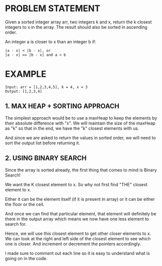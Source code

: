 # PROBLEM STATEMENT

Given a sorted integer array arr, two integers k and x, return the k closest integers to x in the array. The result should also be sorted in ascending order.

An integer a is closer to x than an integer b if:

    |a - x| < |b - x|, or
    |a - x| == |b - x| and a < b

# EXAMPLE

    Input: arr = [1,2,3,4,5], k = 4, x = 3
    Output: [1,2,3,4]

## **1. MAX HEAP + SORTING APPROACH**

The simplest approach would be to use a maxHeap to keep the elements by their absolute difference with "x". We will maintain the size of the maxHeap as "k" so that in the end, we have the "k" closest elements with us.

And since we are asked to return the values in sorted order, we will need to sort the output list before returning it.


## **2. USING BINARY SEARCH**

Since the array is sorted already, the first thing that comes to mind is Binary Search!

We want the K closest element to x. So why not first find "THE" closest element to x.

Either it can be the element itself (if it is present in array) or it can be either the floor or the ceil.

And once we can find that particular element, that element will definitely be there in the output array which means we now have one less element to search for. 

Hence, we will use this closest element to get other closer elements to x. We can look at the right and left side of the closest element to see which one is closer. And increment or decrement the pointers accordingly.

I made sure to comment out each line so it is easy to understand what is going on in the code.









